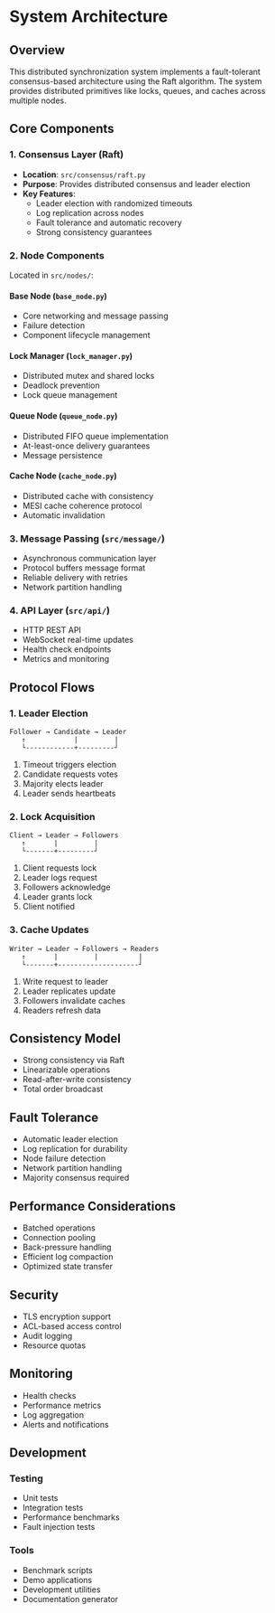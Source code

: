 # System Architecture

## Overview

This distributed synchronization system implements a fault-tolerant consensus-based architecture using the Raft algorithm. The system provides distributed primitives like locks, queues, and caches across multiple nodes.

## Core Components

### 1. Consensus Layer (Raft)
- **Location**: `src/consensus/raft.py`
- **Purpose**: Provides distributed consensus and leader election
- **Key Features**:
  - Leader election with randomized timeouts
  - Log replication across nodes
  - Fault tolerance and automatic recovery
  - Strong consistency guarantees

### 2. Node Components
Located in `src/nodes/`:

#### Base Node (`base_node.py`)
- Core networking and message passing
- Failure detection
- Component lifecycle management

#### Lock Manager (`lock_manager.py`) 
- Distributed mutex and shared locks
- Deadlock prevention
- Lock queue management

#### Queue Node (`queue_node.py`)
- Distributed FIFO queue implementation
- At-least-once delivery guarantees
- Message persistence

#### Cache Node (`cache_node.py`)
- Distributed cache with consistency
- MESI cache coherence protocol
- Automatic invalidation

### 3. Message Passing (`src/message/`)
- Asynchronous communication layer
- Protocol buffers message format
- Reliable delivery with retries
- Network partition handling

### 4. API Layer (`src/api/`)
- HTTP REST API
- WebSocket real-time updates
- Health check endpoints
- Metrics and monitoring

## Protocol Flows

### 1. Leader Election
```
Follower → Candidate → Leader
   ↑            |         |
   └------------+---------┘
```
1. Timeout triggers election
2. Candidate requests votes
3. Majority elects leader
4. Leader sends heartbeats

### 2. Lock Acquisition
```
Client → Leader → Followers
   ↑       |         |
   └-------+---------┘
```
1. Client requests lock
2. Leader logs request
3. Followers acknowledge
4. Leader grants lock
5. Client notified

### 3. Cache Updates
```
Writer → Leader → Followers → Readers
   ↑       |         |          |
   └-------+--------------------┘
```
1. Write request to leader
2. Leader replicates update
3. Followers invalidate caches
4. Readers refresh data

## Consistency Model

- Strong consistency via Raft
- Linearizable operations
- Read-after-write consistency
- Total order broadcast

## Fault Tolerance

- Automatic leader election
- Log replication for durability
- Node failure detection
- Network partition handling
- Majority consensus required

## Performance Considerations

- Batched operations
- Connection pooling
- Back-pressure handling
- Efficient log compaction
- Optimized state transfer

## Security

- TLS encryption support
- ACL-based access control
- Audit logging
- Resource quotas

## Monitoring

- Health checks
- Performance metrics
- Log aggregation
- Alerts and notifications

## Development

### Testing
- Unit tests
- Integration tests
- Performance benchmarks
- Fault injection tests

### Tools
- Benchmark scripts
- Demo applications
- Development utilities
- Documentation generator